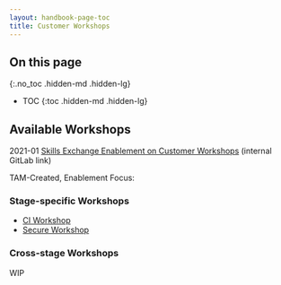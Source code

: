 ```yaml
---
layout: handbook-page-toc
title: Customer Workshops
---
```


## On this page
{:.no_toc .hidden-md .hidden-lg}

- TOC
{:toc .hidden-md .hidden-lg}

## Available Workshops

2021-01 [Skills Exchange Enablement on Customer Workshops](https://www.youtube.com/watch?v=kSbTZgPLKUE&feature=youtu.be) (internal GitLab link)

TAM-Created, Enablement Focus:

### Stage-specific Workshops

- [CI Workshop](/handbook/customer-success/workshops/ci-workshop.html)
- [Secure Workshop](/handbook/customer-success/workshops/secure/)

### Cross-stage Workshops

WIP

